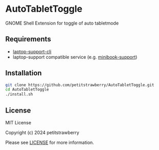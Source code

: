 # AutoTabletToggle
GNOME Shell Extension for toggle of auto tabletmode

## Requirements

- [laptop-support-cli](https://github.com/petitstrawberry/laptop-support-cli)
- laptop-support compatible service (e.g. [minibook-support](https://github.com/petitstrawberry/minibook-support))

## Installation

```bash
git clone https://github.com/petitstrawberry/AutoTabletToggle.git
cd AutoTabletToggle
./install.sh
```

## License

MIT License

Copyright (c) 2024 petitstrawberry

Please see [LICENSE](LICENSE) for more information.
